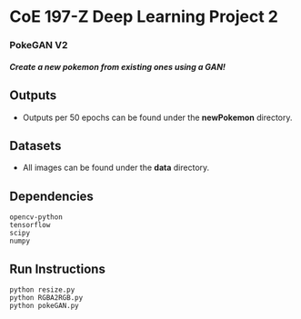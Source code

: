 # CoE 197-Z Deep Learning Project 2
### PokeGAN V2
##### Create a new pokemon from existing ones using a GAN!

## Outputs
- Outputs per 50 epochs can be found under the **newPokemon** directory.

## Datasets
- All images can be found under the **data** directory.

## Dependencies
```
opencv-python
tensorflow
scipy
numpy
```

## Run Instructions
```
python resize.py
python RGBA2RGB.py
python pokeGAN.py
```
